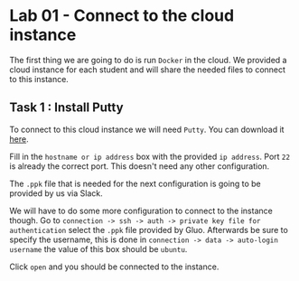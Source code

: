 # Lab 01 - Connect to the cloud instance

The first thing we are going to do is run `Docker` in the cloud. We provided a
cloud instance for each student and will share the needed files to connect to
this instance.

## Task 1 : Install Putty

To connect to this cloud instance we will need `Putty`. You can download it
[here](https://the.earth.li/~sgtatham/putty/latest/w64/putty-64bit-0.71-installer.msi).

Fill in the `hostname or ip address` box with the provided `ip address`. Port
`22` is already the correct port. This doesn't need any other configuration.

The `.ppk` file that is needed for the next configuration is going to be provided
by us via Slack. 

We will have to do some more configuration to connect to the instance though. Go
to `connection -> ssh -> auth -> private key file for authentication` select the
`.ppk` file provided by Gluo. Afterwards be sure to specify the username, this is
done in `connection -> data -> auto-login username` the value of this box should
be `ubuntu`.

Click `open` and you should be connected to the instance.
